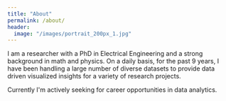 ```yaml
---
title: "About"
permalink: /about/
header:
  image: "/images/portrait_200px_1.jpg"
---
```


I am a researcher with a PhD in Electrical Engineering and a strong background in math and physics. On a daily basis, for the past 9 years, I have been handling a large number of diverse  datasets to provide data driven visualized insights for a variety of research projects. 

Currently I'm actively seeking for career opportunities in data analytics. 
